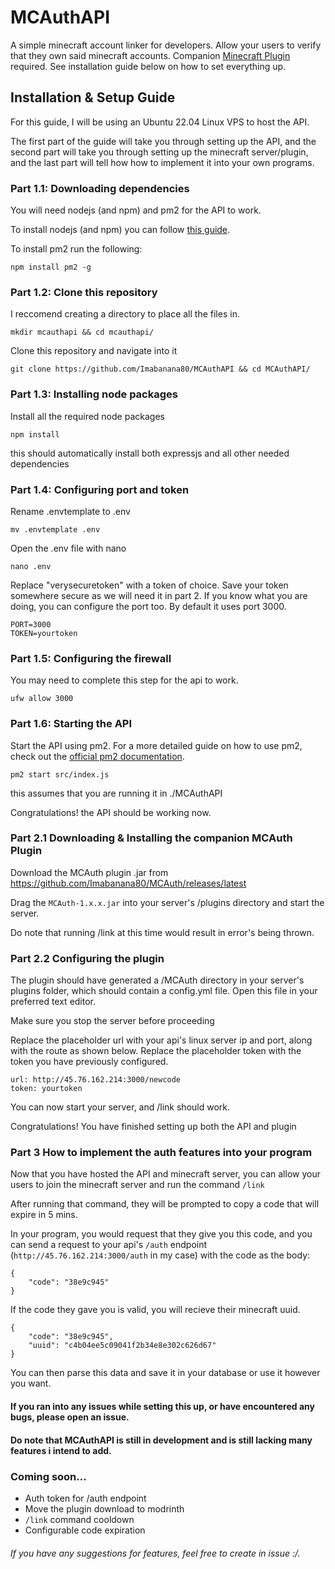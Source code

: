 # MCAuthAPI

A simple minecraft account linker for developers. Allow your users to verify that they own said minecraft accounts. Companion [Minecraft Plugin](https://github.com/imabanana80/MCAuth) required. See installation guide below on how to set everything up.

## Installation & Setup Guide

For this guide, I will be using an Ubuntu 22.04 Linux VPS to host the API.

The first part of the guide will take you through setting up the API, and the second part will take you through setting up the minecraft server/plugin, and the last part will tell how how to implement it into your own programs.

### Part 1.1: Downloading dependencies

You will need nodejs (and npm) and pm2 for the API to work.

To install nodejs (and npm) you can follow [this guide](https://www.digitalocean.com/community/tutorials/how-to-install-node-js-on-ubuntu-22-04).

To install pm2 run the following:

```
npm install pm2 -g
```

### Part 1.2: Clone this repository

I reccomend creating a directory to place all the files in.

```
mkdir mcauthapi && cd mcauthapi/
```

Clone this repository and navigate into it

```
git clone https://github.com/Imabanana80/MCAuthAPI && cd MCAuthAPI/
```

### Part 1.3: Installing node packages

Install all the required node packages

```
npm install
```

this should automatically install both expressjs and all other needed dependencies

### Part 1.4: Configuring port and token

Rename .envtemplate to .env

```
mv .envtemplate .env
```

Open the .env file with nano

```
nano .env
```

Replace "verysecuretoken" with a token of choice. Save your token somewhere secure as we will need it in part 2. If you know what you are doing, you can configure the port too. By default it uses port 3000.

```
PORT=3000
TOKEN=yourtoken
```

### Part 1.5: Configuring the firewall

You may need to complete this step for the api to work.

```
ufw allow 3000
```

### Part 1.6: Starting the API

Start the API using pm2. For a more detailed guide on how to use pm2, check out the [official pm2 documentation](https://pm2.keymetrics.io/docs/usage/quick-start/).

```
pm2 start src/index.js
```

this assumes that you are running it in ./MCAuthAPI

Congratulations! the API should be working now.

### Part 2.1 Downloading & Installing the companion MCAuth Plugin

Download the MCAuth plugin .jar from https://github.com/Imabanana80/MCAuth/releases/latest

Drag the `MCAuth-1.x.x.jar` into your server's /plugins directory and start the server.

Do note that running /link at this time would result in error's being thrown.

### Part 2.2 Configuring the plugin

The plugin should have generated a /MCAuth directory in your server's plugins folder, which should contain a config.yml file. Open this file in your preferred text editor.

Make sure you stop the server before proceeding

Replace the placeholder url with your api's linux server ip and port, along with the route as shown below.
Replace the placeholder token with the token you have previously configured.

```
url: http://45.76.162.214:3000/newcode
token: yourtoken
```

You can now start your server, and /link should work.

Congratulations! You have finished setting up both the API and plugin

### Part 3 How to implement the auth features into your program

Now that you have hosted the API and minecraft server, you can allow your users to join the minecraft server and run the command `/link`

After running that command, they will be prompted to copy a code that will expire in 5 mins.

In your program, you would request that they give you this code, and you can send a request to your api's `/auth` endpoint (`http://45.76.162.214:3000/auth` in my case) with the code as the body:

```
{
	"code": "38e9c945"
}
```

If the code they gave you is valid, you will recieve their minecraft uuid.

```
{
	"code": "38e9c945",
	"uuid": "c4b04ee5c09041f2b34e8e302c626d67"
}
```

You can then parse this data and save it in your database or use it however you want.

#### If you ran into any issues while setting this up, or have encountered any bugs, please open an issue.

#### Do note that MCAuthAPI is still in development and is still lacking many features i intend to add.

### Coming soon...

- Auth token for /auth endpoint
- Move the plugin download to modrinth
- `/link` command cooldown
- Configurable code expiration

###### If you have any suggestions for features, feel free to create in issue :/.
